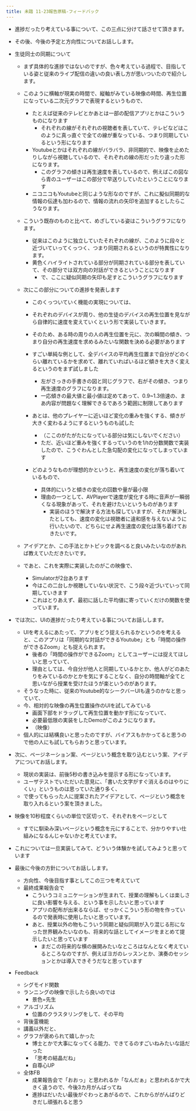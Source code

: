 ```yaml
---
title: 未踏 11-23報告原稿-フィードバック
---
```


* 進捗だったり考えている事について、この三点に分けて話させて頂きます。

* その後、今後の予定と方向性についてお話しします。

* 生徒同士の同期について
  
  * まず具体的な進捗ではないのですが、色々考えている過程で、目指している姿と従来のライブ配信の違いの良い表し方が思いついたので紹介します。
  
  * このように横軸が現実の時間で、縦軸がみている映像の時間、再生位置になっている二次元グラフで表現するというもので、
    
    * たとえば従来のテレビとかあとは一部の配信アプリとかはこういうものになります
      * それぞれの線がそれぞれの視聴者を表していて、テレビなどはこのように真っ直ぐで全ての線が重なっている、つまり同期しているという形になります
    * Youtubeとかはそれぞれの線がバラバラ、非同期的で、映像を止めたりしながら視聴しているので、それぞれの線の形だったり違った形になります。
      * このグラフの傾きは再生速度を表しているので、例えばこの図なら青のユーザーはこの部分で早送りしていたということになります
    * ニコニコもYoutubeと同じような形なのですが、これに擬似同期的な情報の伝達も加わるので、情報の流れの矢印を追加するとしたらこうなります。
  * こういう既存のものと比べて、めざしている姿はこういうグラフになります。
    
    * 従来はこのように独立していたそれぞれの線が、このように段々と近づいていってくっつく、つまり同期されるというのが特異性になります。
    * 黄色くハイライトされている部分が同期されている部分を表していて、その部分では双方向の対話ができるということになります
      * で、ここに疑似同期の矢印も足すとこういうグラフになります
  * 次にこの部分についての進捗を発表します
    
    * このくっついていく機能の実現については、
    
    * それぞれのデバイスが周り、他の生徒のデバイスの再生位置を見ながら自律的に速度を変えていくという形で実装していきます。
    
    * そのため、ある時の周りの人の再生位置を元に、次の瞬間の傾き、つまり自分の再生速度を求めるみたいな関数を決める必要があります
    
    * すごい単純な例として、全デバイスの平均再生位置まで自分がどのくらい離れているかを求めて、離れていればいるほど傾きを大きく変えるというのをまず試しました
      
      * 左がさっきの手書きの図と同じグラフで、右がその傾き、つまり再生速度のグラフになります。
      * 一応傾きの最大値と最小値は定めてあって、0.9~1.3倍速の、まあ内容が問題なく理解できるであろう範囲に制限してあります
    * あとは、他のプレイヤーに近いほど変化の重みを強くする、傾きが大きく変わるようにするというものも試した
      
      * （ここのがたがたになっている部分は気にしないでください）
      * ただ、近いほど重みを強くするっていうのを1/tの分数関数で実装したので、こうぐわんとした急勾配の変化になってしまっています
    * どのようなものが理想的かというと、再生速度の変化が落ち着いているもので、
      
      * 具体的にいうと傾きの変化の回数や量が最小限
      * 理由の一つとして、AVPlayerで速度が変化する時に音声が一瞬弱くなる現象があって、それを避けたいというものがあります
        * 実装のほうで解決する方法も探していますが、それが解決したとしても、速度の変化は視聴者に違和感を与えないように行いたいので、どちらにせよ再生速度の変化は落ち着けておきたいです。
  * アイデアとか、この手法とかトピックを調べると良いみたいなのがあれば教えていただきたいです。
  
  * であと、これを実際に実装したのがこの映像で、
    
    * Simulatorが2台あります
    * 今はこの二台しか視聴していない状況で、こう段々近づいていって同期していきます
    * これはとりあえず、最初に話した平均値に寄っていくだけの関数を使っています。
* では次に、UIの進捗だったり考えている事についてお話しします。
  
  * UIを考えるにあたって、アプリをどう捉えられるかというのを考えると、このアプリは「同期的な対話ができるYoutube」とも「時間の操作ができるZoom」とも捉えられます。
    * 後者の「時間の操作ができるZoom」としてユーザーには捉えてほしいと思っていて、
    * 理由としては、今自分が他人と同期しているかとか、他人がどのあたりをみているのかとかを気にすることなく、自分の時間軸が全てと思いながら授業を受けたほうが楽というのがあります。
  * そうなった時に、従来のYoutube的なシークバーUIも違うのかなと思っていて、
  * 今、相対的な映像の再生位置操作のUIを試してみている
    * 画面下部をドラッグして再生位置を動かす形になっていて、
    * 必要最低限の実装をしたDemoがこのようになります。
    * （映像）
  * 個人的には結構良いと思ったのですが、バイアスもかかってると思うので他の人にも試してもらおうと思っています。
* 次に、ページネーション案、ページという概念を取り込むという案、アイデアについてお話します。
  
  * 現状の実装は、前後5秒の書き込みを提示する形になっています。
  * ユーザテストでいただいた意見に、「書いた文字がすぐ消えるのはやりにくい」というものは思っていた通り多く、
  * で使ってもらった人に提案されたアイデアとして、ページという概念を取り入れるという案を頂きました。
* 映像を10秒程度くらいの単位で区切って、それぞれをページとして
  
  * すでに馴染み深いページという概念を元にすることで、分かりやすい仕組みになるんじゃないかと考えています。
* これについては一旦実装してみて、どういう体験かを試してみようと思っています

* 最後に今後の方針についてお話しします。
  
  * 方向性、今後目指す事としてこの三つを考えていて
  * 最終成果報告会で
    * こういうコミュニケーションが生まれて、授業の理解もしくは楽しさに良い影響を与える、という事を示したいと思っています
    * アプリの配布が出来るならば、せっかくこういう形の物を作っているので発表時に使用したいと思っています。
    * あと、授業以外の物もこういう同期と疑似同期が入り混じる形になった世界観みたいなのも、将来的な話としてイメージをまとめて提示したいと思っています
      * まだこの将来的な横の展開みたいなところはなんとなく考えているところなのですが、例えばヨガのレッスンとか、演奏のセッションとかは導入できそうだなと思っています
* Feedback
  
  * シグモイド関数
  * ランニングの映像で示したら良いのでは
    * 景色=先生
  * アルゴリズム
    * 位置のクラスタリングをして、その平均
  * 背後霊機能
  * 講義以外だと、
  * グラフが褒められて嬉しかった
    * 博士とかで大事になってくる能力、できてるのすごいねみたいな話だった
    * 「思考の結晶だね」
    * 自尊心UP
  * 全体FB
    * 成果報告会で「おおっ」と思われるか「なんだぁ」と思われるかで大きく違うので、今後3カ月がんばってね
    * 進捗はだいたい最後がぐわっとあがるので、これからががんばりどきだし頑張れると思う
